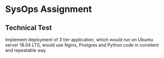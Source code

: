 SysOps Assignment
========================
Technical Test
-------------------------
Implement deployment of 3 tier application, which would run on Ubuntu server 18.04 LTS, would use Nginx, Postgres and Python code in consitent and repeatable way
